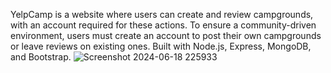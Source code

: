 YelpCamp is a website where users can create and review campgrounds, with an account required for these actions.
To ensure a community-driven environment, users must create an account to post their own campgrounds or leave reviews on existing ones.
Built with Node.js, Express, MongoDB, and Bootstrap.
![Screenshot 2024-06-18 225933](https://github.com/SmritiV23/Yelp_Camp/assets/103731951/d0a93111-e22e-4a1a-ac74-f66ca0bbd36d)

